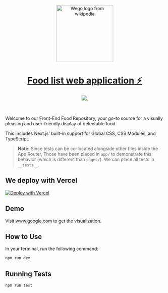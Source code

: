 <p align="center">
  <a href="https://www.wego.co.id/">
    <img width="180" src="https://upload.wikimedia.org/wikipedia/commons/f/fb/Wego_Logo_Small.png" alt="Wego logo from wikipedia">
    <h1 align="center">Food list web application ⚡</h1>
  </a>
</p>

<p align="center">
  <a aria-label="By logo"  href="https://www.wego.co.id/">
    <img src="https://img.shields.io/badge/MADE%20BY%20Fajrul-000000.svg?style=for-the-badge&logo=Vercel&labelColor=000">
  </a>
  <a aria-label="NPM version" href="https://www.wego.co.id/">
    <img alt="" src="https://img.shields.io/npm/v/next.svg?style=for-the-badge&labelColor=000000">
  </a>
</p>
<br/>

Welcome to our Front-End Food Repository, your go-to source for a visually pleasing and user-friendly display of delectable food.

This includes Next.js' built-in support for Global CSS, CSS Modules, and TypeScript.

> **Note:** Since tests can be co-located alongside other files inside the App Router, Those have been placed in `app/` to demonstrate this behavior (which is different than `pages/`). We can place all tests in `__tests__`.

## We deploy with Vercel
[![Deploy with Vercel](https://vercel.com/button)](https://vercel.com/new/clone?repository-url=https://github.com/vercel/next.js/tree/canary/examples/with-jest&project-name=with-jest&repository-name=with-jest)

## Demo
Visit <a aria-label="demo" href="https://www.google.com">www.google.com</a> to get the visualization.

## How to Use
In your terminal, run the following command:

```bash
npm run dev
```

## Running Tests

```bash
npm run test
```
